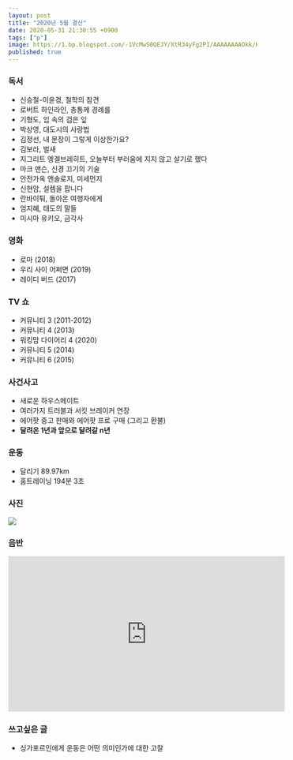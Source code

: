 ```yaml
---
layout: post
title: "2020년 5월 결산"
date: 2020-05-31 21:30:55 +0900
tags: ["p"]
image: https://1.bp.blogspot.com/-1VcMwS0QEJY/XtR34yFg2PI/AAAAAAAAOkk/K-4M_x87K_YNoZrAtC5REKmcLnxreu5egCLcBGAsYHQ/s1600/IMG_2239.jpg
published: true
---
```


### 독서
- 신승철-이윤경, 철학의 참견
- 로버트 하인라인, 총통께 경례를
- 기형도, 입 속의 검은 잎
- 박상영, 대도시의 사랑법
- 김정선, 내 문장이 그렇게 이상한가요?
- 김보라, 벌새
- 지그리트 엥겔브레히트, 오늘부터 부러움에 지지 않고 살기로 했다
- 마크 맨슨, 신경 끄기의 기술
- 안전가옥 앤솔로지, 미세먼지
- 신현암, 설렘을 팝니다
- 란바이퉈, 돌아온 여행자에게
- 엄지혜, 태도의 말들
- 미시마 유키오, 금각사


### 영화
- 로마 (2018)
- 우리 사이 어쩌면 (2019)
- 레이디 버드 (2017)


### TV 쇼
- 커뮤니티 3 (2011-2012)
- 커뮤니티 4 (2013)
- 워킹맘 다이어리 4 (2020)
- 커뮤니티 5 (2014)
- 커뮤니티 6 (2015)


### 사건사고
- 새로운 하우스메이트
- 여러가지 트러블과 서킷 브레이커 연장
- 에어팟 중고 판매와 에어팟 프로 구매 (그리고 환불)
- **달려온 1년과 앞으로 달려갈 n년**


### 운동
- 달리기 89.97km
- 홈트레이닝 194분 3초


### 사진
![](https://1.bp.blogspot.com/-1VcMwS0QEJY/XtR34yFg2PI/AAAAAAAAOkk/K-4M_x87K_YNoZrAtC5REKmcLnxreu5egCLcBGAsYHQ/s1600/IMG_2239.jpg)

### 음반
<iframe width="560" height="315" src="https://www.youtube.com/embed/f5wCZ0-3Eos" frameborder="0" allow="accelerometer; autoplay; encrypted-media; gyroscope; picture-in-picture" allowfullscreen></iframe>


### 쓰고싶은 글
- 싱가포르인에게 운동은 어떤 의미인가에 대한 고찰